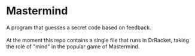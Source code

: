 # Mastermind
A program that guesses a secret code based on feedback.
</br></br>
At the moment this repo contains a single file that runs in DrRacket,
taking the role of "mind" in the popular game of Mastermind.
